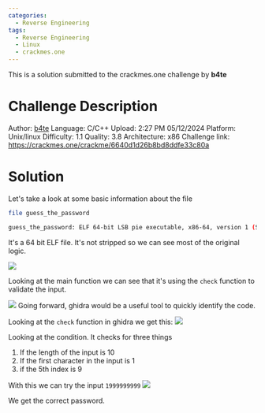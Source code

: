 ```yaml
---
categories:
  - Reverse Engineering
tags:
  - Reverse Engineering
  - Linux
  - crackmes.one
---
```


This is a solution submitted to the crackmes.one challenge by **b4te**

# Challenge Description
Author: [b4te](https://crackmes.one/user/b4te)
Language: C/C++
Upload: 2:27 PM 05/12/2024
Platform: Unix/linux
Difficulty: 1.1
Quality: 3.8
Architecture: x86
Challenge link: https://crackmes.one/crackme/6640d1d26b8bd8ddfe33c80a
# Solution
Let's take a look at some basic information about the file

```bash
file guess_the_password 

guess_the_password: ELF 64-bit LSB pie executable, x86-64, version 1 (SYSV), dynamically linked, interpreter /lib64/ld-linux-x86-64.so.2, BuildID[sha1]=4b5316bbef627d72efaa8d38723b2e9725065ec2, for GNU/Linux 3.2.0, not stripped
```

It's a 64 bit ELF file. It's not stripped so we can see most of the original logic.

![](https://i.imgur.com/ddjThGk.png)

Looking at the main function we can see that it's using the `check` function to validate the input.

![](https://i.imgur.com/xaaoBaC.png)
Going forward, ghidra would be a useful tool to quickly identify the code.

Looking at the `check` function in ghidra we get this:
![](https://i.imgur.com/vzdo5aX.png)

Looking at the condition. It checks for three things
1. If the length of the input is 10
2. If the first character in the input is 1
3. if the 5th index is 9

With this we can try the input `1999999999`
![](https://i.imgur.com/W2FGOYF.png)

We get the correct password. 